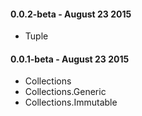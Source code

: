#### 0.0.2-beta - August 23 2015
* Tuple

#### 0.0.1-beta - August 23 2015
* Collections
* Collections.Generic
* Collections.Immutable